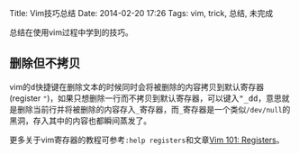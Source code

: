 Title: Vim技巧总结
Date: 2014-02-20 17:26
Tags: vim, trick, 总结, 未完成

总结在使用vim过程中学到的技巧。

## 删除但不拷贝
vim的<kbd>d</kbd>快捷键在删除文本的时候同时会将被删除的内容拷贝到默认寄存器(register `"`)，如果只想删除一行而不拷贝到默认寄存器，可以键入<kbd>"_dd</kbd>，意思就是删除当前行并将被删除的内容存入`_`寄存器，而`_`寄存器是一个类似`/dev/null`的黑洞，存入其中的内容也都瞬间蒸发了。

更多关于vim寄存器的教程可参考`:help registers`和文章[Vim 101: Registers](http://usevim.com/2012/04/13/registers/)。


